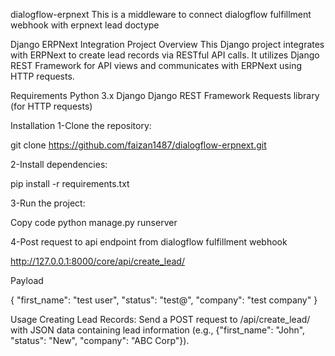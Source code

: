 dialogflow-erpnext
This is a middleware to connect dialogflow fulfillment webhook with erpnext lead doctype

Django ERPNext Integration Project Overview This Django project integrates with ERPNext to create lead records via RESTful API calls. It utilizes Django REST Framework for API views and communicates with ERPNext using HTTP requests.

Requirements Python 3.x Django Django REST Framework Requests library (for HTTP requests)

Installation 1-Clone the repository:

git clone https://github.com/faizan1487/dialogflow-erpnext.git

2-Install dependencies:

pip install -r requirements.txt

3-Run the project:

Copy code python manage.py runserver

4-Post request to api endpoint from dialogflow fulfillment webhook

http://127.0.0.1:8000/core/api/create_lead/

Payload

{ "first_name": "test user", "status": "test@", "company": "test company" }

Usage Creating Lead Records: Send a POST request to /api/create_lead/ with JSON data containing lead information (e.g., {"first_name": "John", "status": "New", "company": "ABC Corp"}).